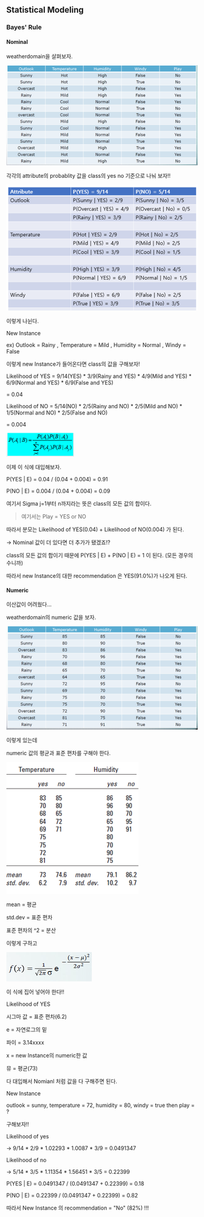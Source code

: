 ## Statistical Modeling

### Bayes' Rule

#### Nominal

weatherdomain을 살펴보자.

![weatherdomain](./img/weatherdomain.PNG)

각각의 attribute의 probablity 값을 class의 yes no 기준으로 나눠 보자!!

![Bayes](./img/Bayes.PNG)

이렇게 나뉜다.

New Instance

ex) Outlook = Rainy , Temperature = Mild , Humidity = Normal , Windy = False

이렇게 new Instance가 들어온다면 class의 값을 구해보자!

Likelihood of YES = 9/14(YES) * 3/9(Rainy and YES) * 4/9(Mild and YES) * 6/9(Normal and YES) * 6/9(False and YES)

= 0.04

Likelihood of NO = 5/14(NO) * 2/5(Rainy and NO) * 2/5(Mild and NO) * 1/5(Normal and NO) * 2/5(False and NO)

= 0.004

![BayesRule](./img/BayesRule.PNG)

이제 이 식에 대입해보자.

P(YES | E) = 0.04 / (0.04 + 0.004) = 0.91

P(NO | E) = 0.004 / (0.04 + 0.004) = 0.09

여기서 Sigma j=1부터 n까지라는 뜻은 class의 모든 값의 합이다.

> 여기서는 Play = YES or NO

따라서 분모는 Likelihood of YES(0.04) + Likelihood of NO(0.004) 가 된다. 

-> Nominal 값이 더 있다면 더 추가가 됐겠죠!?

class의 모든 값의 합이기 때문에 P(YES | E) + P(NO | E) = 1 이 된다. (모든 경우의 수니까)

따라서 new Instance의 대한 recommendation 은 YES(91.0%)가 나오게 된다.

#### Numeric

이산값이 어려웠다...

weatherdomain의 numeric 값을 보자.

![weatherdomain](./img/weatherdomain(numeric).PNG)

이렇게 있는데

numeric 값의 평균과 표준 편차를 구해야 한다.

![aa](./img/NumericMean.PNG)

mean = 평균

std.dev = 표준 편차

표준 편차의 ^2 = 분산

이렇게 구하고

![aa](./img/NumericMethod.PNG)

이 식에 집어 넣어야 한다!!

Likelihood of YES

시그마 값 = 표준 편차(6.2)

e = 자연로그의 밑

파이 = 3.14xxxx

x = new Instance의 numeric한 값

뮤 = 평균(73)

다 대입해서 Nomianl 처럼 값을 다 구해주면 된다.

New Instance

outlook = sunny, temperature = 72, humidity = 80, windy = true then play = ?

구해보자!!

Likelihood of yes

-> 9/14 * 2/9 * 1.02293 * 1.0087 * 3/9 = 0.0491347

Likelihood of no

-> 5/14 * 3/5 * 1.11354 * 1.56451 * 3/5 = 0.22399

P(YES | E) = 0.0491347 / (0.0491347 + 0.22399) = 0.18

P(NO | E) = 0.22399 / (0.0491347 + 0.22399) = 0.82

따라서 New Instance 의 recommendation = "No" (82%) !!!


